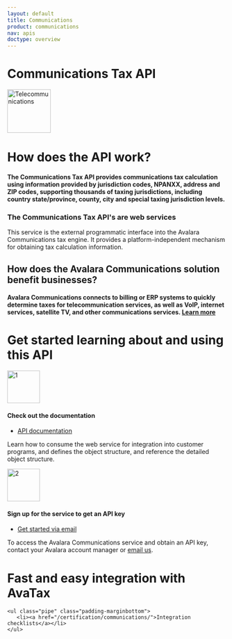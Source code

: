 ```yaml
---
layout: default
title: Communications
product: communications
nav: apis
doctype: overview
---
```

<div class="row bg-map padding-bottom">
  <div class="col-md-8 col-md-offset-2 text-center ">
    <h1 class="h1p">Communications Tax API</h1>
    <img src="/public/images/devdot/DevDot_TelecomGrey.svg" height="100" alt="Telecommunications" />
  </div>
</div>
<div class="row border-top padding-top padding-bottom">
  <div class="col-md-8 col-md-offset-2 text-center">
    <h1 class="h1p" class="text-left  ">How does the API work?</h1>
    <h4 class="text-left">The Communications Tax API provides communications tax calculation using
        information provided by jurisdiction codes, NPANXX, address and ZIP codes,
        supporting thousands of taxing jurisdictions, including country state/province, county,
        city and special taxing jurisdiction levels.
    </h4>
    <h3 class="h1p" class="text-left text-colorchange">The Communications Tax API's are web services</h3>
    <p class="text-left">This service is the external programmatic interface into the Avalara Communications tax engine. It provides a platform-independent mechanism for obtaining tax calculation information.</p>
     <h2 class="text-left">How does the Avalara Communications solution benefit businesses?</h2>
     <h4 class="text-left">Avalara Communications connects to billing or ERP systems to quickly determine taxes
         for telecommunication services, as well as VoIP, internet services, satellite TV, and other
         communications services. <a href="https://www.avalara.com/products/communications-tax">Learn more</a>
     </h4>
  </div>
</div>
<div class="row border-top padding-top padding-bottom">
  <div class="col-md-6 col-md-offset-3 text-center">
    <h1 class="h1p padding-marginbottom">Get started learning about and using this API</h1>
    <div class="row">
        <!-- "1" -->
        <div class="col-md-6 card">
            <div class="col-md-7 col-md-offset-5">
                <img src="/public/images/devdot/DevDotSvgGAssets_One.svg" height="75" alt="1" />
            </div>
            <div class="col-md-7 col-md-offset-5 card card-border-top">
                <h4>Check out the documentation</h4>
            </div>
            <div class="col-md-7 col-md-offset-5 padding-top">
                <ul>
                    <li><a href="https://github.com/Avalara/Communications-Developer-Content/" target="_blank">API documentation</a></li>
                </ul>
            </div>
            <div class="col-md-7 col-md-offset-5 padding-top">
                <p class="text-left">Learn how to consume the web service for
                    integration into customer programs, and defines
                    the object structure, and reference the detailed
                    object structure.
                </p>
            </div>
        </div>
        <!-- "2" -->
        <div class="col-md-6 card">
            <div class="col-md-7 col-md-offset-1 twoFix">
                <img src="/public/images/devdot/DevDotSvgGAssets_Two.svg" height="75" alt="2" />
            </div>
            <div class="col-md-7 col-md-offset-1 card card-border-top">
                <h4>Sign up for the service to get an API key</h4>
            </div>
            <div class="col-md-7 col-md-offset-1 padding-top">
                <ul class="pipe">
                    <li><a href="mailto:communicationsupport@avalara.com?subject=Communications Tax API Interest from Developer.Avalara.com site">Get started via email</a></li>
                </ul>
            </div>
            <div class="col-md-7 col-md-offset-1 padding-top">
                <p class="text-left">To access the Avalara Communications service
                    and obtain an API key, contact your Avalara
                    account manager or <a href="mailto:communicationsupport@avalara.com?subject=Communications Tax API Interest from Developer.Avalara.com site.">email us</a>.
                </p>
            </div>
        </div>
    </div>
  </div>
</div>
<div class="row border-top padding-top padding-bottom">
  <div class="col-md-6 col-md-offset-3 text-center">
    <h1 class="h1p">Fast and easy integration with AvaTax</h1>

    <ul class="pipe" class="padding-marginbottom">
       <li><a href="/certification/communications/">Integration checklists</a></li>
    </ul>
  </div>
</div>
